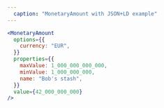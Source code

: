 ```yaml
---
  caption: "MonetaryAmount with JSON+LD example"
---
```


<!-- markdownlint-disable MD041 -->
<!-- dprint-ignore -->
```jsx
<MonetaryAmount
  options={{
    currency: "EUR",
  }}
  properties={{
    maxValue: 1_000_000_000_000,
    minValue: 1_000_000_000,
    name: "Bob's stash",
  }}
  value={42_000_000_000}
/>
```

